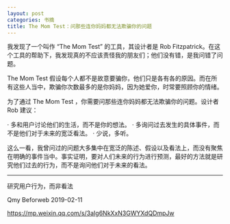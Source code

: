 ```yaml
---
layout: post
categories: 书摘
title: The Mom Test：问那些连你妈妈都无法欺骗你的问题
---
```


我发现了一个叫作 “The Mom Test” 的工具，其设计者是 Rob Fitzpatrick。在这个工具的帮助下，我发现真的不应该责怪我的朋友们；他们没有错，是我问错了问题。

The Mom Test 假设每个人都不是故意要骗你，他们只是各有各的原因。而在所有这些人当中，欺骗你次数最多的是你妈妈，因为她爱你，时常要照顾你的情绪。

为了通过 The Mom Test ，你需要问那些连你妈妈都无法欺骗你的问题。设计者 Rob 建议：

· 多和用户讨论他们的生活，而不是你的想法。
· 多询问过去发生的具体事件，而不是他们对于未来的宽泛看法。
· 少说，多听。

这么一看，我曾问过的问题大多集中在宽泛的陈述、假设以及看法上，而没有聚焦在明确的事件当中。事实证明，要对人们未来的行为进行预测，最好的方法就是研究他们过去的行为，而不是询问他们对于未来的看法。

---

研究用户行为，而非看法

Qmy  Beforweb  2019-02-11

https://mp.weixin.qq.com/s/3aIg6NkXxN3GWYXdQDmpJw